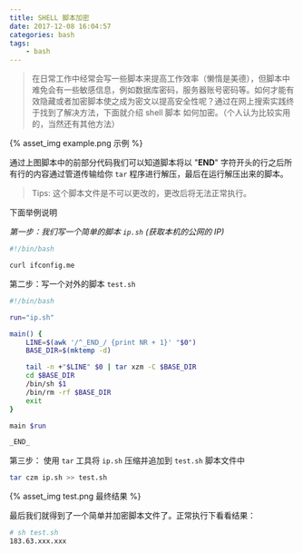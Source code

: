 ```yaml
---
title: SHELL 脚本加密
date: 2017-12-08 16:04:57
categories: bash
tags:
    - bash
---
```


> 在日常工作中经常会写一些脚本来提高工作效率（懒惰是美德），但脚本中难免会有一些敏感信息，例如数据库密码，服务器账号密码等。如何才能有效隐藏或者加密脚本使之成为密文以提高安全性呢？通过在网上搜索实践终于找到了解决方法，下面就介绍 shell 脚本 如何加密。（个人认为比较实用的，当然还有其他方法）

<!-- more -->

{% asset_img example.png 示例 %}

通过上图脚本中的前部分代码我们可以知道脚本将以 "__END__" 字符开头的行之后所有行的内容通过管道传输给你 `tar` 程序进行解压，最后在运行解压出来的脚本。

> Tips: 这个脚本文件是不可以更改的，更改后将无法正常执行。

下面举例说明

*第一步：我们写一个简单的脚本 `ip.sh` (获取本机的公网的 IP)*

```bash
#!/bin/bash

curl ifconfig.me
```

第二步：写一个对外的脚本 `test.sh`

```bash
#!/bin/bash

run="ip.sh"

main() {
    LINE=$(awk '/^_END_/ {print NR + 1}' "$0")
    BASE_DIR=$(mktemp -d)

    tail -n +"$LINE" $0 | tar xzm -C $BASE_DIR
    cd $BASE_DIR
    /bin/sh $1
    /bin/rm -rf $BASE_DIR
    exit
}

main $run

_END_
```

第三步： 使用 `tar` 工具将 `ip.sh` 压缩并追加到 `test.sh` 脚本文件中

```bash
tar czm ip.sh >> test.sh
```

{% asset_img test.png 最终结果 %}

最后我们就得到了一个简单并加密脚本文件了。正常执行下看看结果：

```bash
# sh test.sh
183.63.xxx.xxx
```


